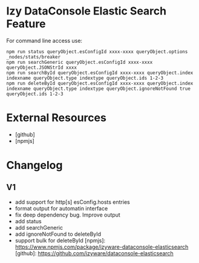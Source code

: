 # Izy DataConsole Elastic Search Feature

For command line access use:

    npm run status queryObject.esConfigId xxxx-xxxx queryObject.options _nodes/stats/breaker
    npm run searchGeneric queryObject.esConfigId xxxx-xxxx queryObject.JSONStrId xxxx
    npm run searchById queryObject.esConfigId xxxx-xxxx queryObject.index indexname queryObject.type indextype queryObject.ids 1-2-3
    npm run deleteById queryObject.esConfigId xxxx-xxxx queryObject.index indexname queryObject.type indextype queryObject.ignoreNotFound true queryObject.ids 1-2-3

# External Resources
* [github]
* [npmjs]

# Changelog
## V1
* add support for http[s] esConfig.hosts entries
* format output for automatin interface
* fix deep dependency bug. Improve output
* add status
* add searchGeneric
* add ignoreNotFound to deleteById
* support bulk for deleteById
[npmjs]: https://www.npmjs.com/package/izyware-dataconsole-elasticsearch
[github]: https://github.com/izyware/dataconsole-elasticsearch
